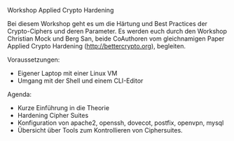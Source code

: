 Workshop Applied Crypto Hardening

Bei diesem Workshop geht es um die Härtung und Best Practices der Crypto-Ciphers und deren Parameter. Es werden euch durch den Workshop Christian Mock und Berg San, beide CoAuthoren vom gleichnamigen Paper Applied Crypto Hardening (http://bettercrypto.org), begleiten.  

Voraussetzungen:
- Eigener Laptop mit einer Linux VM 
- Umgang mit der Shell und einem CLI-Editor 

Agenda: 
- Kurze Einführung in die Theorie
- Hardening Cipher Suites
- Konfiguration von apache2, openssh, dovecot, postfix, openvpn, mysql
- Übersicht über Tools zum Kontrollieren von Ciphersuites. 

